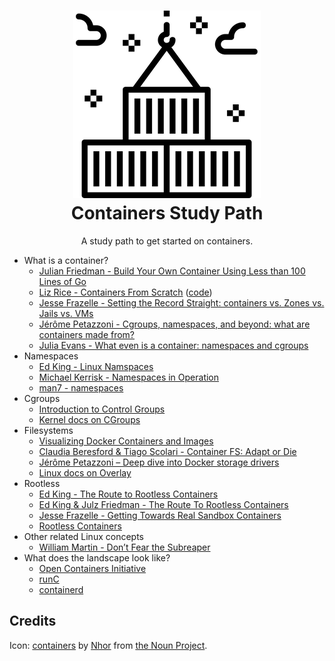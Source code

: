 <h1 align="center">
  <img src="https://raw.githubusercontent.com/gcapizzi/containers-study-path/master/icon.png">
  <br />
  Containers Study Path
</h1>

<p align="center">
  A study path to get started on containers.
</p>

- What is a container?
  * [Julian Friedman - Build Your Own Container Using Less than 100 Lines of Go](https://www.infoq.com/articles/build-a-container-golang)
  * [Liz Rice - Containers From Scratch](https://www.youtube.com/watch?v=8fi7uSYlOdc) ([code](https://github.com/lizrice/containers-from-scratch))
  * [Jesse Frazelle - Setting the Record Straight: containers vs. Zones vs. Jails vs. VMs](https://blog.jessfraz.com/post/containers-zones-jails-vms/)
  * [Jérôme Petazzoni - Cgroups, namespaces, and beyond: what are containers made from?](https://www.youtube.com/watch?v=sK5i-N34im8)
  * [Julia Evans - What even is a container: namespaces and cgroups](https://jvns.ca/blog/2016/10/10/what-even-is-a-container/)
- Namespaces
  * [Ed King - Linux Namspaces](https://medium.com/@teddyking/linux-namespaces-850489d3ccf)
  * [Michael Kerrisk - Namespaces in Operation](https://lwn.net/Articles/531114/)
  * [man7 - namespaces](http://man7.org/linux/man-pages/man7/namespaces.7.html)
- Cgroups
  * [Introduction to Control Groups](https://0xax.gitbooks.io/linux-insides/content/Cgroups/linux-cgroups-1.html)
  * [Kernel docs on CGroups](https://www.kernel.org/doc/Documentation/cgroup-v1/00-INDEX)
- Filesystems
  * [Visualizing Docker Containers and Images](http://merrigrove.blogspot.co.uk/2015/10/visualizing-docker-containers-and-images.html)
  * [Claudia Beresford & Tiago Scolari - Container FS: Adapt or Die](https://www.youtube.com/watch?v=lctMC1WNd1U)
  * [Jérôme Petazzoni – Deep dive into Docker storage drivers](https://www.youtube.com/watch?v=hk6wqNBLlxQ)
  * [Linux docs on Overlay](https://www.kernel.org/doc/Documentation/filesystems/overlayfs.txt)
- Rootless
  * [Ed King - The Route to Rootless Containers](https://www.cloudfoundry.org/blog/route-rootless-containers/)
  * [Ed King & Julz Friedman - The Route To Rootless Containers](https://www.youtube.com/watch?v=j4GO2d3YjmE)
  * [Jesse Frazelle - Getting Towards Real Sandbox Containers](https://blog.jessfraz.com/post/getting-towards-real-sandbox-containers/)
  * [Rootless Containers](https://rootlesscontaine.rs/)
- Other related Linux concepts
  * [William Martin - Don’t Fear the Subreaper](https://medium.com/@william.la.martin/dont-fear-the-subreaper-19c8127c031e)
- What does the landscape look like?
  * [Open Containers Initiative](https://www.opencontainers.org/)
  * [runC](https://github.com/opencontainers/runc)
  * [containerd](https://containerd.io/)

## Credits

Icon: [containers](https://thenounproject.com/term/containers/1455729/) by [Nhor](https://thenounproject.com/nhor) from [the Noun Project](https://thenounproject.com/).
